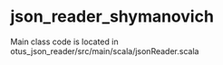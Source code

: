 # json_reader_shymanovich

Main class code is located in otus_json_reader/src/main/scala/jsonReader.scala

